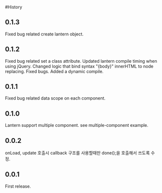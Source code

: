 #History

## 0.1.3
Fixed bug related create lantern object.

## 0.1.2
Fixed bug related set a class attribute.
Updated lantern compile timing when using jQuery.
Changed logic that bind syntax "{body}" innerHTML to node replacing.
Fixed bugs.
Added a dynamic compile.

## 0.1.1
Fixed bug related data scope on each component.

## 0.1.0
Lantern support multiple component. see multiple-component example.

## 0.0.2
onLoad, update 호출시 callback 구조를 사용할때만 done();을 호출해서 쓰도록 수정.

## 0.0.1
First release.